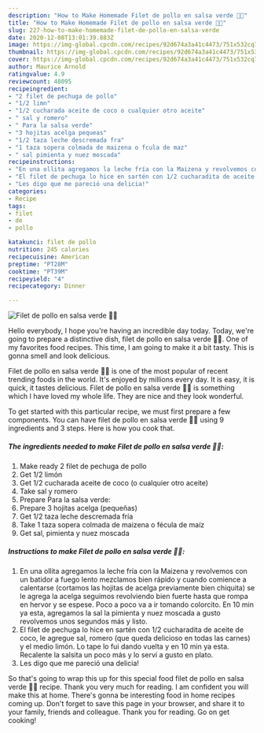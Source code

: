 ```yaml
---
description: "How to Make Homemade Filet de pollo en salsa verde 🌱😋"
title: "How to Make Homemade Filet de pollo en salsa verde 🌱😋"
slug: 227-how-to-make-homemade-filet-de-pollo-en-salsa-verde
date: 2020-12-08T13:01:39.883Z
image: https://img-global.cpcdn.com/recipes/92d674a3a41c4473/751x532cq70/filet-de-pollo-en-salsa-verde-🌱😋-foto-principal.jpg
thumbnail: https://img-global.cpcdn.com/recipes/92d674a3a41c4473/751x532cq70/filet-de-pollo-en-salsa-verde-🌱😋-foto-principal.jpg
cover: https://img-global.cpcdn.com/recipes/92d674a3a41c4473/751x532cq70/filet-de-pollo-en-salsa-verde-🌱😋-foto-principal.jpg
author: Maurice Arnold
ratingvalue: 4.9
reviewcount: 48095
recipeingredient:
- "2 filet de pechuga de pollo"
- "1/2 limn"
- "1/2 cucharada aceite de coco o cualquier otro aceite"
- " sal y romero"
- " Para la salsa verde"
- "3 hojitas acelga pequeas"
- "1/2 taza leche descremada fra"
- "1 taza sopera colmada de maizena o fcula de maz"
- " sal pimienta y nuez moscada"
recipeinstructions:
- "En una ollita agregamos la leche fría con la Maizena y revolvemos con un batidor a fuego lento mezclamos bien rápido y cuando comience a calentarse (cortamos las hojitas de acelga previamente bien chiquita) se le agrega la acelga seguimos revolviendo bien fuerte hasta que rompa en hervor y se espese. Poco a poco va a ir tomando colorcito. En 10 min ya esta, agregamos la sal la pimienta y nuez moscada a gusto revolvemos unos segundos más y listo."
- "El filet de pechuga lo hice en sartén con 1/2 cucharadita de aceite de coco, le agregue sal, romero (que queda delicioso en todas las carnes) y el medio limón. Lo tape lo fui dando vuelta y en 10 min ya esta. Recalente la salsita un poco más y lo serví a gusto en plato."
- "Les digo que me pareció una delicia!"
categories:
- Recipe
tags:
- filet
- de
- pollo

katakunci: filet de pollo 
nutrition: 245 calories
recipecuisine: American
preptime: "PT28M"
cooktime: "PT39M"
recipeyield: "4"
recipecategory: Dinner

---
```



![Filet de pollo en salsa verde 🌱😋](https://img-global.cpcdn.com/recipes/92d674a3a41c4473/751x532cq70/filet-de-pollo-en-salsa-verde-🌱😋-foto-principal.jpg)

Hello everybody, I hope you're having an incredible day today. Today, we're going to prepare a distinctive dish, filet de pollo en salsa verde 🌱😋. One of my favorites food recipes. This time, I am going to make it a bit tasty. This is gonna smell and look delicious.



Filet de pollo en salsa verde 🌱😋 is one of the most popular of recent trending foods in the world. It's enjoyed by millions every day. It is easy, it is quick, it tastes delicious. Filet de pollo en salsa verde 🌱😋 is something which I have loved my whole life. They are nice and they look wonderful.


To get started with this particular recipe, we must first prepare a few components. You can have filet de pollo en salsa verde 🌱😋 using 9 ingredients and 3 steps. Here is how you cook that.

<!--inarticleads1-->

##### The ingredients needed to make Filet de pollo en salsa verde 🌱😋:

1. Make ready 2 filet de pechuga de pollo
1. Get 1/2 limón
1. Get 1/2 cucharada aceite de coco (o cualquier otro aceite)
1. Take  sal y romero
1. Prepare  Para la salsa verde:
1. Prepare 3 hojitas acelga (pequeñas)
1. Get 1/2 taza leche descremada fría
1. Take 1 taza sopera colmada de maizena o fécula de maíz
1. Get  sal, pimienta y nuez moscada




<!--inarticleads2-->

##### Instructions to make Filet de pollo en salsa verde 🌱😋:

1. En una ollita agregamos la leche fría con la Maizena y revolvemos con un batidor a fuego lento mezclamos bien rápido y cuando comience a calentarse (cortamos las hojitas de acelga previamente bien chiquita) se le agrega la acelga seguimos revolviendo bien fuerte hasta que rompa en hervor y se espese. Poco a poco va a ir tomando colorcito. En 10 min ya esta, agregamos la sal la pimienta y nuez moscada a gusto revolvemos unos segundos más y listo.
1. El filet de pechuga lo hice en sartén con 1/2 cucharadita de aceite de coco, le agregue sal, romero (que queda delicioso en todas las carnes) y el medio limón. Lo tape lo fui dando vuelta y en 10 min ya esta. Recalente la salsita un poco más y lo serví a gusto en plato.
1. Les digo que me pareció una delicia!




So that's going to wrap this up for this special food filet de pollo en salsa verde 🌱😋 recipe. Thank you very much for reading. I am confident you will make this at home. There's gonna be interesting food in home recipes coming up. Don't forget to save this page in your browser, and share it to your family, friends and colleague. Thank you for reading. Go on get cooking!
